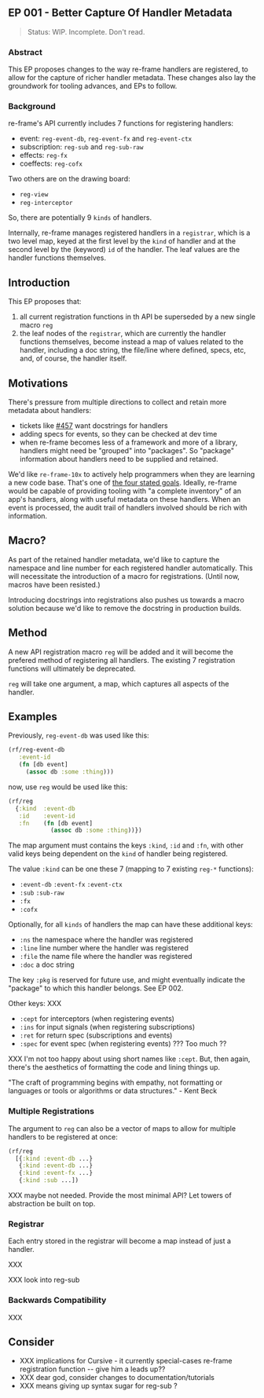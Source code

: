 ## EP 001 - Better Capture Of Handler Metadata  

> Status: WIP. Incomplete. Don't read.

### Abstract 

This EP proposes changes to the way re-frame handlers are registered, 
to allow for the capture of richer handler metadata. 
These changes also lay the groundwork for tooling advances, and EPs to follow.


### Background  

re-frame's API currently includes 7 functions for registering handlers:
  - event: `reg-event-db`, `reg-event-fx` and `reg-event-ctx`
  - subscription: `reg-sub` and `reg-sub-raw`
  - effects: `reg-fx`
  - coeffects: `reg-cofx`
 
Two others are on the drawing board: 
  - `reg-view`
  - `reg-interceptor`
  
So, there are potentially 9 `kinds` of handlers.

Internally, re-frame manages registered handlers in a `registrar`, which is a two level map, 
keyed at the first level by the `kind` of handler and at the second level by the (keyword) 
`id` of the handler. The leaf values are the handler functions themselves.
 
 
## Introduction 

This EP proposes that:
  1. all current registration functions in th API be superseded by a new single macro `reg`
  2. the leaf nodes of the `registrar`, which are currently the handler functions themselves, 
     become instead a map of values related to the handler, 
     including a doc string, the file/line where defined, specs, etc, and, of course, 
     the handler itself.


## Motivations

There's pressure from multiple directions to collect and retain more metadata about handlers: 
  - tickets like [#457](https://github.com/Day8/re-frame/issues/457) want docstrings for handlers
  - adding specs for events, so they can be checked at dev time
  - when re-frame becomes less of a framework and more of a library, handlers might 
    need be "grouped" into "packages". So "package" information about handlers need 
    to be supplied and retained.

We'd like `re-frame-10x` to actively help programmers when they are learning a 
new code base. That's one of [the four stated goals](https://github.com/Day8/re-frame-10x#helps-me-how). 
Ideally, re-frame would be capable of providing tooling with "a complete 
inventory" of an app's handlers, along with useful
metadata on these handlers. When an event is processed, the audit trail of 
handlers involved should be rich with information.
 
## Macro?

As part of the retained handler metadata, we'd like to capture 
the namespace and line number for each registered handler automatically.
This will necessitate the introduction of a macro for registrations. 
(Until now, macros have been resisted.)

Introducing docstrings into registrations also pushes us towards 
a macro solution because we'd like to remove the docstring in production 
builds.

## Method 

A new API registration macro `reg` will be added and
it will become the prefered method of registering all handlers. 
The existing 7 registration functions will ultimately be deprecated.

`reg` will take one argument, a map, which captures all aspects of 
the handler. 

## Examples

Previously, `reg-event-db` was used like this:
```clj
(rf/reg-event-db 
   :event-id 
   (fn [db event]
     (assoc db :some :thing)))
```

now, use `reg` would be used like this:
```clj
(rf/reg
  {:kind  :event-db
   :id    :event-id 
   :fn    (fn [db event]
            (assoc db :some :thing))})
```

The map argument must contains the keys `:kind`, `:id` and `:fn`, 
with other valid keys being dependent on the `kind` of 
handler being registered.

The value `:kind` can be one these 7 (mapping to 7 existing `reg-*` functions): 
  - `:event-db` `:event-fx` `:event-ctx`
  - `:sub` `:sub-raw`
  - `:fx`
  - `:cofx`

Optionally, for all `kinds` of handlers the map can have these additional keys:
   - `:ns` the namespace where the handler was registered 
   - `:line` line number where the handler was registered
   - `:file` the name file where the handler was registered
   - `:doc` a doc string

The key `:pkg` is reserved for future use, and might eventually indicate the 
"package" to which this handler belongs. See EP 002. 

Other keys:  XXX
  - `:cept` for interceptors (when registering events)
  - `:ins` for input signals (when registering subscriptions)
  - `:ret` for return spec (subscriptions and events)
  - `:spec` for event spec (when registering events)  ???  Too much ??

XXX I'm not too happy about using short names like `:cept`.  But, then 
again, there's the aesthetics  of formatting the code and lining things up.  

"The craft of programming begins with empathy, not formatting or languages 
or tools or algorithms or data structures." - Kent Beck


### Multiple Registrations

The argument to `reg` can also be a vector of maps to allow
for multiple handlers to be registered at once:

```clj 
(rf/reg
  [{:kind :event-db ...}
   {:kind :event-db ...}
   {:kind :event-fx ...}
   {:kind :sub ...])
```

XXX maybe not needed. Provide the most minimal API? Let towers of abstraction be built on top.

### Registrar 

Each entry stored in the registrar will become a map instead of just a handler. 

XXX

XXX look into reg-sub 


### Backwards Compatibility 

XXX

## Consider 

  - XXX implications for Cursive - it currently special-cases re-frame registration function -- give him a leads up?? 
  - XXX dear god, consider changes to documentation/tutorials 
  - XXX means giving up syntax sugar for reg-sub ?



